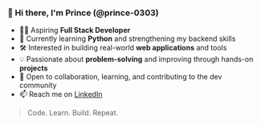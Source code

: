 ### 👋 Hi there, I'm Prince (@prince-0303)

- 👨‍💻 Aspiring **Full Stack Developer**
- 🌱 Currently learning **Python** and strengthening my backend skills
- 🛠️ Interested in building real-world **web applications** and tools
- 💡 Passionate about **problem-solving** and improving through hands-on **projects**
- 🤝 Open to collaboration, learning, and contributing to the dev community
- 📫 Reach me on [LinkedIn](https://www.linkedin.com/in/princebiju)

> Code. Learn. Build. Repeat.

<!---
prince-0303/prince-0303 is a ✨ special ✨ repository because its `README.md` (this file) appears on your GitHub profile.
You can click the Preview link to take a look at your changes.
--->
